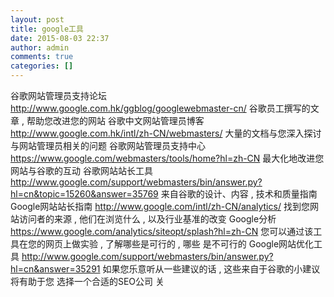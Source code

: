 ```yaml
---
layout: post
title: google工具
date: 2015-08-03 22:37
author: admin
comments: true
categories: []
---
```

谷歌网站管理员支持论坛
http://www.google.com.hk/ggblog/googlewebmaster-cn/
谷歌员工撰写的文章 , 帮助您改进您的网站
谷歌中文网站管理员博客
http://www.google.com.hk/intl/zh-CN/webmasters/
大量的文档与您深入探讨与网站管理员相关的问题
谷歌网站管理员支持中心
https://www.google.com/webmasters/tools/home?hl=zh-CN
最大化地改进您网站与谷歌的互动
谷歌网站站长工具
http://www.google.com/support/webmasters/bin/answer.py?hl=cn&topic=15260&answer=35769
来自谷歌的设计、内容 , 技术和质量指南
Google网站站长指南
http://www.google.com/intl/zh-CN/analytics/
找到您网站访问者的来源 , 他们在浏览什么 , 以及行业基准的改变
Google分析
https://www.google.com/analytics/siteopt/splash?hl=zh-CN
您可以通过该工具在您的网页上做实验 , 了解哪些是可行的 , 哪些
是不可行的
Google网站优化工具
http://www.google.com/support/webmasters/bin/answer.py?hl=cn&answer=35291
如果您乐意听从一些建议的话 , 这些来自于谷歌的小建议将有助于您
选择一个合适的SEO公司
关
